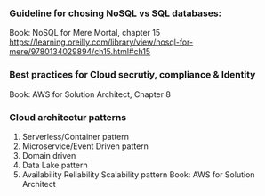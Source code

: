 ### Guideline for chosing NoSQL vs SQL databases:
Book: NoSQL for Mere Mortal, chapter 15
https://learning.oreilly.com/library/view/nosql-for-mere/9780134029894/ch15.html#ch15

### Best practices for Cloud secrutiy, compliance & Identity
Book: AWS for Solution Architect, Chapter 8

### Cloud architectur patterns
1. Serverless/Container pattern
2. Microservice/Event Driven pattern
3. Domain driven
4. Data Lake pattern
5. Availability Reliability Scalability pattern
Book: AWS for Solution Architect
